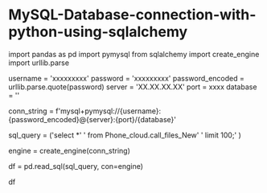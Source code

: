 # MySQL-Database-connection-with-python-using-sqlalchemy

import pandas as pd
import pymysql
from sqlalchemy import create_engine
import urllib.parse

username = 'xxxxxxxxx'
password = 'xxxxxxxxx'
password_encoded = urllib.parse.quote(password)
server = 'XX.XX.XX.XX'
port = xxxx
database = ''

conn_string = f'mysql+pymysql://{username}:{password_encoded}@{server}:{port}/{database}'

sql_query = ('select *'
            ' from Phone_cloud.call_files_New'
            ' limit 100;'
            )

engine = create_engine(conn_string)

df = pd.read_sql(sql_query, con=engine)

df
